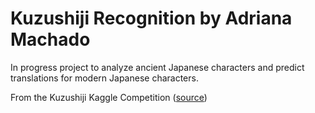 # Kuzushiji Recognition by Adriana Machado

In progress project to analyze ancient Japanese characters and predict translations for modern Japanese characters. 

From the Kuzushiji Kaggle Competition ([source](https://www.kaggle.com/competitions/kuzushiji-recognition))